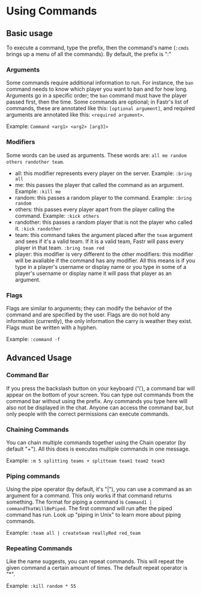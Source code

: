 # Using Commands

## Basic usage

To execute a command, type the prefix, then the command's name (`:cmds` brings up a menu of all the commands). By default, the prefix is ":"

### Arguments

Some commands require additional information to run. For instance, the `ban` command needs to know which player you want to ban and for how long. Arguments go in a specific order; the `ban` command must have the player passed first, then the time. Some commands are optional; in Fastr's list of commands, these are annotated like this: `[optional argument]`, and required arguments are annotated like this: `<required argument>`.

Example: `Command <arg1> <arg2> [arg3]>`

### Modifiers

Some words can be used as arguments. These words are: `all me random others randother team`. 
- all: this modifier represents every player on the server. Example: `:bring all`
- me: this passes the player that called the command as an argument. Example: `:kill me`
- random: this passes a random player to the command. Example: `:bring random`
- others: this passes every player apart from the player calling the command. Example: `:kick others`
- randother: this passes a random player that is not the player who called it. `:kick randother`
- team: this command takes the argument placed after the `team` argument and sees if it's a valid team. If it is a valid team, Fastr will pass every player in that team. `:bring team red`
- player: this modifier is very different to the other modifiers: this modifier will be avaliable if the command has any modifier. All this means is if you type in a player's username or display name or you type in some of a player's username or display name it will pass that player as an argument.

### Flags

Flags are similar to arguments; they can modify the behavior of the command and are specified by the user. Flags are do not hold any information (currently), the only information the carry is weather they exist. Flags must be written with a hyphen.

Example: `:command -f`

## Advanced Usage

### Command Bar

If you press the backslash button on your keyboard ('\\\'), a command bar will appear on the bottom of your screen. You can type out commands from the command bar without using the prefix. Any commands you type here will also not be displayed in the chat. Anyone can access the command bar, but only people with the correct permissions can execute commands.

### Chaining Commands

You can chain multiple commands together using the Chain operator (by default "+"). All this does is executes multiple commands in one message. 

Example: `:m 5 splitting teams + splitteam team1 team2 team3`

### Piping commands

Using the pipe operator (by default, it's "|"), you can use a command as an argument for a command. This only works if that command returns something. The format for piping a command is `Command1 | commandThatWillBePiped`. The first command will run after the piped command has run. Look up "piping in Unix" to learn more about piping commands.

Example: `:team all | createteam reallyRed red_team`

### Repeating Commands

Like the name suggests, you can repeat commands. This will repeat the given command a certain amount of times. The default repeat operator is "*".

Example: `:kill random * 55`
